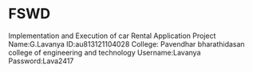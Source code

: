 # FSWD
Implementation and Execution of car Rental Application Project
Name:G.Lavanya
ID:au813121104028
College: Pavendhar bharathidasan college of engineering and technology 
Username:Lavanya
Password:Lava2417
